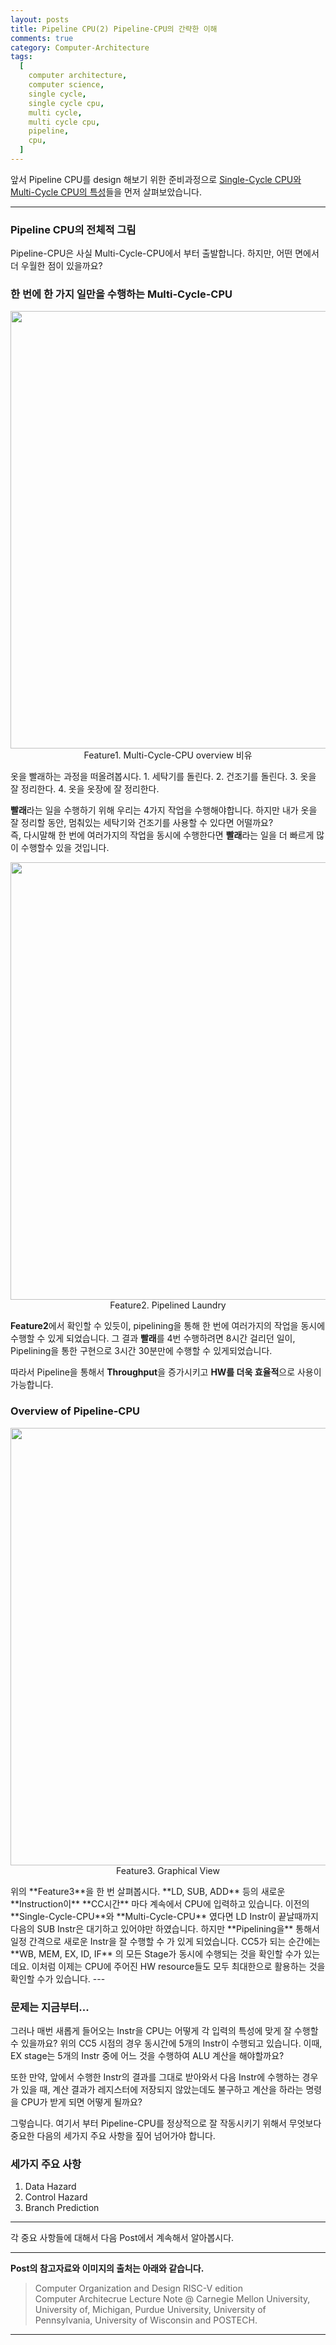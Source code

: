 ```yaml
---
layout: posts
title: Pipeline CPU(2) Pipeline-CPU의 간략한 이해
comments: true
category: Computer-Architecture
tags:
  [
    computer architecture,
    computer science,
    single cycle,
    single cycle cpu,
    multi cycle,
    multi cycle cpu,
    pipeline,
    cpu,
  ]
---
```


앞서 Pipeline CPU를 design 해보기 위한 준비과정으로
[Single-Cycle CPU와 Multi-Cycle CPU의 특성](/computer-architecture/pipeline-1/)들을 먼저 살펴보았습니다.

---

### Pipeline CPU의 전체적 그림

Pipeline-CPU은 사실 Multi-Cycle-CPU에서 부터 출발합니다.
하지만, 어떤 면에서 더 우월한 점이 있을까요?

### 한 번에 한 가지 일만을 수행하는 Multi-Cycle-CPU

<p align="center">
  <img src="https://user-images.githubusercontent.com/80669616/121612871-47984a00-ca96-11eb-987a-bab3fc7f6bd2.png" width="700"><br>Feature1. Multi-Cycle-CPU overview 비유
</p>
옷을 빨래하는 과정을 떠올려봅시다.  
1. 세탁기를 돌린다.
2. 건조기를 돌린다.
3. 옷을 잘 정리한다.
4. 옷을 옷장에 잘 정리한다.

**빨래**라는 일을 수행하기 위해 우리는 4가지 작업을 수행해야합니다. 하지만 내가 옷을 잘 정리할 동안, 멈춰있는 세탁기와 건조기를 사용할 수 있다면 어떨까요?  
즉, 다시말해 한 번에 여러가지의 작업을 동시에 수행한다면 **빨래**라는 일을 더 빠르게 많이 수행할수 있을 것입니다.

<p align="center">
  <img src="https://user-images.githubusercontent.com/80669616/121613409-592e2180-ca97-11eb-8aea-34b283cb6565.png" width="700"><br>Feature2. Pipelined Laundry
</p>

**Feature2**에서 확인할 수 있듯이, pipelining을 통해 한 번에 여러가지의 작업을 동시에
수행할 수 있게 되었습니다. 그 결과 **빨래**를 4번 수행하려면 8시간 걸리던 일이, Pipelining을 통한 구현으로 3시간 30분만에 수행할 수 있게되었습니다.

따라서 Pipeline을 통해서 **Throughput**을 증가시키고 **HW를 더욱 효율적**으로 사용이 가능합니다.

### Overview of Pipeline-CPU

<p align="center">
  <img src="https://user-images.githubusercontent.com/80669616/121613807-4d8f2a80-ca98-11eb-9061-42b97cab8dbe.png" width="700"><br>Feature3. Graphical View
</p>
위의 **Feature3**을 한 번 살펴봅시다. **LD, SUB, ADD** 등의 새로운 **Instruction이** **CC시간** 마다 계속에서 CPU에 입력하고 있습니다. 이전의 **Single-Cycle-CPU**와 **Multi-Cycle-CPU** 였다면 LD Instr이 끝날때까지 다음의 SUB Instr은 대기하고 있어야만 하였습니다. 하지만 **Pipelining을** 통해서 일정 간격으로 새로운 Instr을 잘 수행할 수 가 있게 되었습니다. CC5가 되는 순간에는 **WB, MEM, EX, ID, IF** 의 모든 Stage가 동시에 수행되는 것을 확인할 수가 있는데요. 이처럼 이제는 CPU에 주어진 HW resource들도 모두 최대한으로 활용하는 것을 확인할 수가 있습니다.
---

### 문제는 지금부터...

그러나 매번 새롭게 들어오는 Instr을 CPU는 어떻게 각 입력의 특성에 맞게 잘 수행할 수 있을까요?
위의 CC5 시점의 경우 동시간에 5개의 Instr이 수행되고 있습니다. 이때, EX stage는 5개의 Instr 중에 어느 것을 수행하여 ALU 계산을 해야할까요?

또한 만약, 앞에서 수행한 Instr의 결과를 그대로 받아와서 다음 Instr에 수행하는 경우가 있을 때,
계산 결과가 레지스터에 저장되지 않았는데도 불구하고 계산을 하라는 명령을 CPU가 받게 되면 어떻게 될까요?

그렇습니다. 여기서 부터 Pipeline-CPU를 정상적으로 잘 작동시키기 위해서 무엇보다 중요한 다음의 세가지 주요 사항을 짚어 넘어가야 합니다.

### 세가지 주요 사항

1. Data Hazard
2. Control Hazard
3. Branch Prediction

---

각 중요 사항들에 대해서 다음 Post에서 계속해서 알아봅시다.

---

**Post의 참고자료와 이미지의 출처는 아래와 같습니다.**

> Computer Organization and Design RISC-V edition  
> Computer Architecrue Lecture Note @ Carnegie Mellon University, University of, Michigan, Purdue University, University of Pennsylvania, University of Wisconsin and POSTECH.

---
